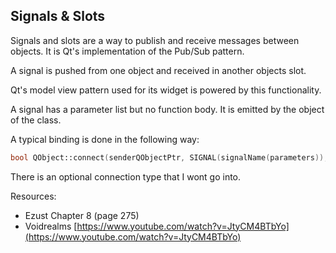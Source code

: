 ## Signals & Slots

Signals and slots are a way to publish and receive messages between objects. It is Qt's implementation of the Pub/Sub pattern.

A signal is pushed from one object and received in another objects slot.

Qt's model view pattern used for its widget is powered by this functionality.

A signal has a parameter list but no function body. It is emitted by the object of the class.

A typical binding is done in the following way:

```cpp
bool QObject::connect(senderQObjectPtr, SIGNAL(signalName(parameters)), receiverQObjectPtr, SLOT(slotName(parameters);
```

There is an optional connection type that I wont go into.

Resources:

* Ezust Chapter 8 \(page 275\)
* Voidrealms [https://www.youtube.com/watch?v=JtyCM4BTbYo](https://www.youtube.com/watch?v=JtyCM4BTbYo)



